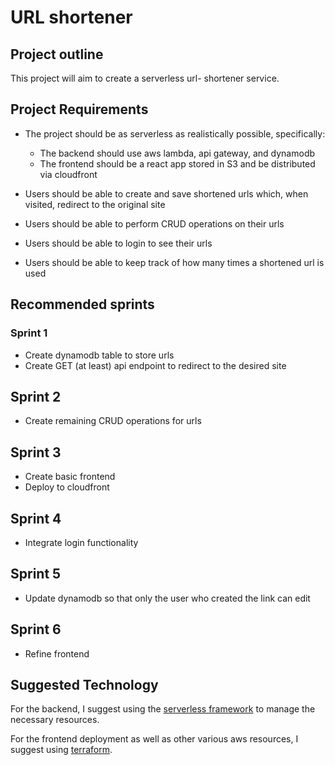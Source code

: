 # URL shortener

## Project outline

This project will aim to create a serverless url- shortener service. 

## Project Requirements
- The project should be as serverless as realistically possible, specifically:
    - The backend should use aws lambda, api gateway, and dynamodb
    - The frontend should be a react app stored in S3 and be distributed via cloudfront

- Users should be able to create and save shortened urls which, when visited, redirect to the original site

- Users should be able to perform CRUD operations on their urls

- Users should be able to login to see their urls

- Users should be able to keep track of how many times a shortened url is used


## Recommended sprints

### Sprint 1
- Create dynamodb table to store urls
- Create GET (at least) api endpoint to redirect to the desired site

## Sprint 2
- Create remaining CRUD operations for urls

## Sprint 3
- Create basic frontend
- Deploy to cloudfront

## Sprint 4
- Integrate login functionality

## Sprint 5

- Update dynamodb so that only the user who created the link can edit

## Sprint 6

- Refine frontend

## Suggested Technology
For the backend, I suggest using the [serverless framework](https://www.serverless.com/) to manage the necessary resources.

For the frontend deployment as well as other various aws resources, I suggest using [terraform](https://www.terraform.io/).